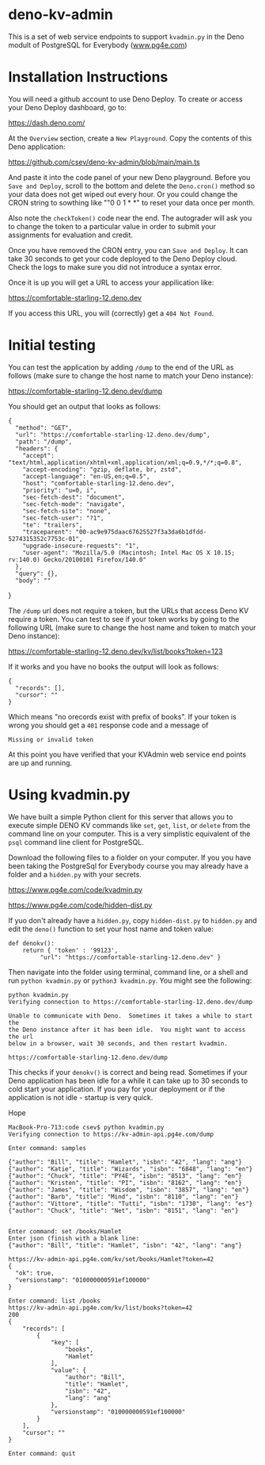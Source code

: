 # deno-kv-admin

This is a set of web service endpoints to support `kvadmin.py` in the Deno modult
of PostgreSQL for Everybody (www.pg4e.com)

# Installation Instructions

You will need a github account to use Deno Deploy. To create or access your
Deno Deploy dashboard, go to:

https://dash.deno.com/

At the `Overview` section, create a `New Playground`.  Copy the contents of this Deno
application:

https://github.com/csev/deno-kv-admin/blob/main/main.ts

And paste it into the code panel of your new Deno playground.  Before you `Save and Deploy`,
scroll to the bottom and delete the `Deno.cron()` method so your data does not get wiped out
every hour.  Or you could change the CRON string to sowthing like ""0 0 1 * *" to reset your
data once per month.

Also note the `checkToken()` code near the end.  The autograder will ask you to change the token
to a particular value in order to submit your assignments for evaluation and credit.

Once you have removed the CRON entry, you can `Save and Deploy`. It can take 30 seconds to get your code
deployed to the Deno Deploy cloud.  Check the logs to make sure you did not introduce a syntax error.

Once it is up you will get a URL to access your appilication like:

https://comfortable-starling-12.deno.dev

If you access this URL, you will (correctly) get a `404 Not Found`.  

# Initial testing

You can test the application by adding `/dump` to the end of the URL as follows (make sure to change the host
name to match your Deno instance):

https://comfortable-starling-12.deno.dev/dump

You should get an output that looks as follows:

    {
      "method": "GET",
      "url": "https://comfortable-starling-12.deno.dev/dump",
      "path": "/dump",
      "headers": {
        "accept": "text/html,application/xhtml+xml,application/xml;q=0.9,*/*;q=0.8",
        "accept-encoding": "gzip, deflate, br, zstd",
        "accept-language": "en-US,en;q=0.5",
        "host": "comfortable-starling-12.deno.dev",
        "priority": "u=0, i",
        "sec-fetch-dest": "document",
        "sec-fetch-mode": "navigate",
        "sec-fetch-site": "none",
        "sec-fetch-user": "?1",
        "te": "trailers",
        "traceparent": "00-ac9e975daac67625527f3a3da6b1dfdd-5274315352c7753c-01",
        "upgrade-insecure-requests": "1",
        "user-agent": "Mozilla/5.0 (Macintosh; Intel Mac OS X 10.15; rv:140.0) Gecko/20100101 Firefox/140.0"
      },
      "query": {},
      "body": ""
  }

The `/dump` url does not require a token, but the URLs that access Deno KV require a token.
You can test to see if your token works by going to the following URL (make sure to change the host
name and token to match your Deno instance):

https://comfortable-starling-12.deno.dev/kv/list/books?token=123

If it works and you have no books the output will look as follows:

    {
      "records": [],
      "cursor": ""
    }

Which means "no orecords exist with prefix of books".  If your token is wrong you should get a
`401` response code and a message of

    Missing or invalid token

At this point you have verified that your KVAdmin web service end points are up and running.

# Using kvadmin.py

We have built a simple Python client for this server that allows you to execute simple DENO KV commands
like `set`, `get`, `list`, or `delete` from the command line on your computer.  This is a very simplistic
equivalent of the `psql` command line client for PostgreSQL.

Download the following files to a fiolder on your computer.  If you you have been taking the PostgreSql for
Everybody course you may already have a folder and a `hidden.py` with your secrets.

https://www.pg4e.com/code/kvadmin.py

https://www.pg4e.com/code/hidden-dist.py

If yuo don't already have a `hidden.py`, copy `hidden-dist.py` to `hidden.py` and edit the `deno()` function
to set your host name and token value:

    def denokv():
        return { 'token' : '99123',
             "url": "https://comfortable-starling-12.deno.dev" }

Then navigate into the folder using terminal, command line, or a shell and run `python kvadmin.py` or 
`python3 kvadmin.py`.  You might see the following:

    python kvadmin.py 
    Verifying connection to https://comfortable-starling-12.deno.dev/dump
    
    Unable to communicate with Deno.  Sometimes it takes a while to start the
    the Deno instance after it has been idle.  You might want to access the url
    below in a browser, wait 30 seconds, and then restart kvadmin.
    
    https://comfortable-starling-12.deno.dev/dump

This checks if your `denokv()` is correct and being read.  Sometimes if your Deno application 
has been idle for a while it can take up to 30 seconds to cold start your application.  If you pay
for your deployment or if the application is not idle - startup is very quick.

Hope

    MacBook-Pro-713:code csev$ python kvadmin.py 
    Verifying connection to https://kv-admin-api.pg4e.com/dump
    
    Enter command: samples
    
    {"author": "Bill", "title": "Hamlet", "isbn": "42", "lang": "ang"}
    {"author": "Katie", "title": "Wizards", "isbn": "6848", "lang": "en"}
    {"author": "Chuck", "title": "PY4E", "isbn": "8513", "lang": "en"}
    {"author": "Kristen", "title": "PI", "isbn": "8162", "lang": "en"}
    {"author": "James", "title": "Wisdom", "isbn": "3857", "lang": "en"}
    {"author": "Barb", "title": "Mind", "isbn": "8110", "lang": "en"}
    {"author": "Vittore", "title": "Tutti", "isbn": "1730", "lang": "es"}
    {"author": "Chuck", "title": "Net", "isbn": "8151", "lang": "en"}
    
    
    Enter command: set /books/Hamlet 
    Enter json (finish with a blank line:
    {"author": "Bill", "title": "Hamlet", "isbn": "42", "lang": "ang"}
    
    https://kv-admin-api.pg4e.com/kv/set/books/Hamlet?token=42
    {
      "ok": true,
      "versionstamp": "010000000591ef100000"
    }
    
    Enter command: list /books
    https://kv-admin-api.pg4e.com/kv/list/books?token=42
    200
    {
        "records": [
            {
                "key": [
                    "books",
                    "Hamlet"
                ],
                "value": {
                    "author": "Bill",
                    "title": "Hamlet",
                    "isbn": "42",
                    "lang": "ang"
                },
                "versionstamp": "010000000591ef100000"
            }
        ],
        "cursor": ""
    }
    
    Enter command: quit
